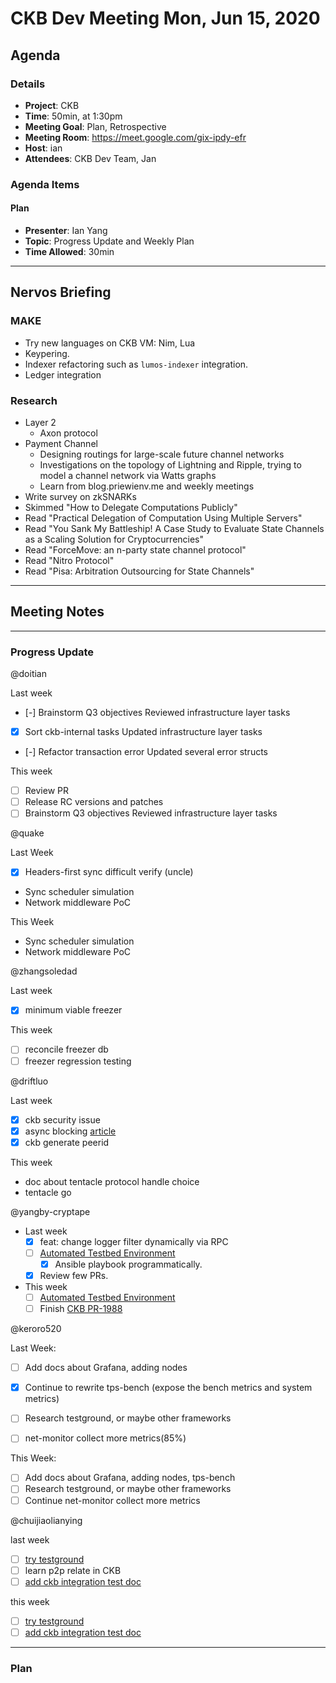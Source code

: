 # CKB Dev Meeting Mon, Jun 15, 2020

## Agenda

### Details

* **Project**: CKB
* **Time**: 50min, at 1:30pm
* **Meeting Goal**: Plan, Retrospective
* **Meeting Room**: https://meet.google.com/gix-ipdy-efr
* **Host**: ian
* **Attendees**: CKB Dev Team, Jan

### Agenda Items

#### Plan

* **Presenter**: Ian Yang
* **Topic**: Progress Update and Weekly Plan
* **Time Allowed**: 30min

---
## Nervos Briefing

### MAKE

* Try new languages on CKB VM: Nim, Lua
* Keypering.
* Indexer refactoring such as `lumos-indexer` integration.
* Ledger integration

### Research

* Layer 2
    * Axon protocol
* Payment Channel
    * Designing routings for large-scale future channel networks
    * Investigations on the topology of Lightning and Ripple, trying to model a channel network via Watts graphs
    * Learn from blog.priewienv.me and weekly meetings
* Write survey on zkSNARKs
* Skimmed "How to Delegate Computations Publicly"
* Read "Practical Delegation of Computation Using Multiple Servers"
* Read "You Sank My Battleship! A Case Study to Evaluate State Channels as a Scaling Solution for Cryptocurrencies"
* Read "ForceMove: an n-party state channel protocol"
* Read "Nitro Protocol"
* Read "Pisa: Arbitration Outsourcing for State Channels"

---
## Meeting Notes

---
### Progress Update

@doitian

Last week

* [-] Brainstorm Q3 objectives Reviewed infrastructure layer tasks
* [X] Sort ckb-internal tasks Updated infrastructure layer tasks
* [-] Refactor transaction error Updated several error structs

This week

* [ ] Review PR
* [ ] Release RC versions and patches
* [ ] Brainstorm Q3 objectives Reviewed infrastructure layer tasks

@quake

Last Week
* [X] Headers-first sync difficult verify (uncle)
* Sync scheduler simulation
* Network middleware PoC

This Week
* Sync scheduler simulation
* Network middleware PoC

@zhangsoledad

Last week
* [X] minimum viable freezer

This week
* [ ] reconcile freezer db
* [ ] freezer regression testing

@driftluo

Last week

- [x] ckb security issue
- [x] async blocking [article](https://www.driftluo.com/article/bddaac63-89eb-4ac8-b6f9-7b79a1416faa)
- [x] ckb generate peerid

This week

- doc about tentacle protocol handle choice
- tentacle go

@yangby-cryptape

- Last week
  - [x] feat: change logger filter dynamically via RPC 
  - [ ] [Automated Testbed Environment](https://github.com/nervosnetwork/ckb-internal/issues/605)
    - [x] Ansible playbook programmatically.
  - [x] Review few PRs.
- This week
  - [ ] [Automated Testbed Environment](https://github.com/nervosnetwork/ckb-internal/issues/605)
  - [ ] Finish [CKB PR-1988](https://github.com/nervosnetwork/ckb/pull/1988)

@keroro520

Last Week:

  - [ ] Add docs about Grafana, adding nodes
  - [x] Continue to rewrite tps-bench (expose the bench metrics and system metrics)
  - [ ] Research testground, or maybe other frameworks
  - [ ] net-monitor collect more metrics(85%)


This Week:

  - [ ] Add docs about Grafana, adding nodes, tps-bench
  - [ ] Research testground, or maybe other frameworks
  - [ ] Continue net-monitor collect more metrics

@chuijiaolianying

last week

* [ ] [try testground](https://github.com/nervosnetwork/ckb-internal/issues/636)
* [ ] learn p2p relate in CKB
* [ ] [add ckb integration test doc](https://github.com/nervosnetwork/ckb-internal/issues/107)

this week

* [ ] [try testground](https://github.com/nervosnetwork/ckb-internal/issues/636)
* [ ] [add ckb integration test doc](https://github.com/nervosnetwork/ckb-internal/issues/107)

---
### Plan

